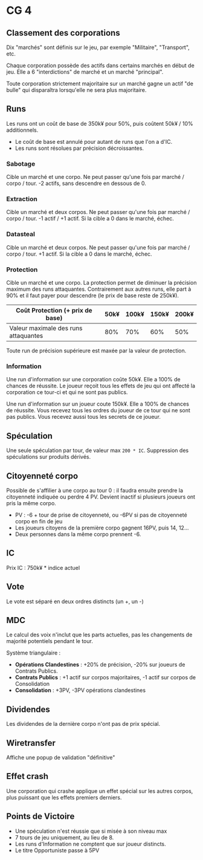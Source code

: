 # CG 4

## Classement des corporations
Dix "marchés" sont définis sur le jeu, par exemple "Militaire", "Transport", etc.

Chaque corporation possède des actifs dans certains marchés en début de jeu. Elle a 6 "interdictions" de marché et un marché "principal".

Toute corporation strictement majoritaire sur un marché gagne un actif "de bulle" qui disparaîtra lorsqu'elle ne sera plus majoritaire.

## Runs
Les runs ont un coût de base de 350k¥ pour 50%, puis coûtent 50k¥ / 10% additionnels.

* Le coût de base est annulé pour autant de runs que l'on a d'IC.
* Les runs sont résolues par précision décroissantes.

### Sabotage
Cible un marché et une corpo. Ne peut passer qu'une fois par marché / corpo / tour. -2 actifs, sans descendre en dessous de 0.

### Extraction
Cible un marché et deux corpos. Ne peut passer qu'une fois par marché / corpo / tour. -1 actif / +1 actif. Si la cible a 0 dans le marché, échec.

### Datasteal
Cible un marché et deux corpos. Ne peut passer qu'une fois par marché / corpo / tour. +1 actif. Si la cible a 0 dans le marché, échec.

### Protection
Cible un marché et une corpo. La protection permet de diminuer la précision maximum des runs attaquantes. Contrairement aux autres runs, elle part à 90% et il faut payer pour descendre (le prix de base reste de 250k¥).

| Coût Protection (+ prix de base)     | 50k¥ | 100k¥ | 150k¥ | 200k¥ |
|--------------------------------------|------|-------|-------|-------|
| Valeur maximale des runs attaquantes | 80%  | 70%   | 60%   | 50%   |

Toute run de précision supérieure est maxée par la valeur de protection.

### Information
Une run d'information sur une corporation coûte 50k¥. Elle a 100% de chances de réussite. Le joueur reçoit tous les effets de jeu qui ont affecté la corporation ce tour-ci et qui ne sont pas publics.

Une run d'information sur un joueur coute 150k¥. Elle a 100% de chances de réussite. Vous recevez tous les ordres du joueur de ce tour qui ne sont pas publics. Vous recevez aussi tous les secrets de ce joueur.

## Spéculation
Une seule spéculation par tour, de valeur max `200 * IC`.
Suppression des spéculations sur produits dérivés.

## Citoyenneté corpo
Possible de s'affilier à une corpo au tour 0 : il faudra ensuite prendre la citoyenneté indiquée ou perdre 4 PV. Devient inactif si plusieurs joueurs ont pris la même corpo.

* PV : -6 + tour de prise de citoyenneté, ou -6PV si pas de citoyenneté corpo en fin de jeu
* Les joueurs citoyens de la première corpo gagnent 16PV, puis 14, 12...
* Deux personnes dans la même corpo prennent -6.

## IC
Prix IC : 750k¥ * indice actuel

## Vote
Le vote est séparé en deux ordres distincts (un +, un -)

## MDC
Le calcul des voix n'inclut que les parts actuelles, pas les changements de majorité potentiels pendant le tour.

Système triangulaire :

* **Opérations Clandestines** : +20% de précision, -20% sur joueurs de Contrats Publics.
* **Contrats Publics** : +1 actif sur corpos majoritaires, -1 actif sur corpos de Consolidation
* **Consolidation** : +3PV, -3PV opérations clandestines

## Dividendes
Les dividendes de la dernière corpo n'ont pas de prix spécial.

## Wiretransfer
Affiche une popup de validation "définitive"

## Effet crash
Une corporation qui crashe applique un effet spécial sur les autres corpos, plus puissant que les effets premiers derniers.

## Points de Victoire

* Une spéculation n'est réussie que si misée à son niveau max
* 7 tours de jeu uniquement, au lieu de 8.
* Les runs d'Information ne comptent que sur joueur distincts.
* Le titre Opportuniste passe à 5PV
